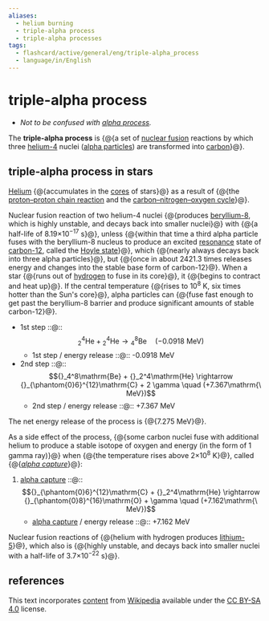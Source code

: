 ```yaml
---
aliases:
  - helium burning
  - triple-alpha process
  - triple-alpha processes
tags:
  - flashcard/active/general/eng/triple-alpha_process
  - language/in/English
---
```


# triple-alpha process

- _Not to be confused with [alpha process](alpha%20process.md)._

The __triple-alpha process__ is {@{a set of [nuclear fusion](nuclear%20fusion.md) reactions by which three [helium-4](helium-4.md) nuclei ([alpha particles](alpha%20particle.md)) are transformed into [carbon](carbon.md)}@}. <!--SR:!2025-04-27,201,310-->

## triple-alpha process in stars

[Helium](helium.md) {@{accumulates in the [cores](stellar%20core.md) of stars}@} as a result of {@{the [proton–proton chain reaction](proton–proton%20chain.md) and the [carbon–nitrogen–oxygen cycle](CNO%20cycle.md)}@}. <!--SR:!2025-09-08,313,330!2025-09-20,324,330-->

Nuclear fusion reaction of two helium-4 nuclei {@{produces [beryllium-8](beryllium-8.md), which is highly unstable, and decays back into smaller nuclei}@} with {@{a half-life of 8.19×10<sup>−17</sup> s}@}, unless {@{within that time a third alpha particle fuses with the beryllium-8 nucleus to produce an excited [resonance](resonance%20(particle%20physics).md) state of [carbon-12](carbon-12.md), called the [Hoyle state](carbon-12.md#hoyle%20state)}@}, which {@{nearly always decays back into three alpha particles}@}, but {@{once in about 2421.3 times releases energy and changes into the stable base form of carbon-12}@}. When a star {@{runs out of [hydrogen](hydrogen.md) to fuse in its core}@}, it {@{begins to contract and heat up}@}. If the central temperature {@{rises to 10<sup>8</sup> K, six times hotter than the Sun's core}@}, alpha particles can {@{fuse fast enough to get past the beryllium-8 barrier and produce significant amounts of stable carbon-12}@}. <!--SR:!2025-08-25,302,330!2025-07-01,172,210!2025-04-15,167,270!2025-04-02,182,310!2025-04-02,169,270!2025-06-06,224,290!2026-04-25,463,310!2025-04-07,174,310!2025-04-29,194,310-->

- 1st step ::@:: $${}_2^4\mathrm{He} + {}_2^4\mathrm{He} \rightarrow {}_4^8\mathrm{Be} \quad (-0.0918\mathrm{\ MeV})$$ <!--SR:!2025-01-24,120,290!2025-02-04,81,290-->
  - 1st step / energy release ::@:: -0.0918 MeV <!--SR:!2025-07-18,222,270!2025-02-04,127,290-->
- 2nd step ::@:: $${}_4^8\mathrm{Be} + {}_2^4\mathrm{He} \rightarrow {}_{\phantom{0}6}^{12}\mathrm{C} + 2 \gamma \quad (+7.367\mathrm{\ MeV})$$ <!--SR:!2025-02-08,38,150!2025-02-25,56,270-->
  - 2nd step / energy release ::@:: +7.367 MeV <!--SR:!2025-03-31,107,230!2025-03-01,124,250-->

The net energy release of the process is {@{7.275 MeV}@}. <!--SR:!2025-10-27,285,270-->

As a side effect of the process, {@{some carbon nuclei fuse with additional helium to produce a stable isotope of oxygen and energy (in the form of 1 gamma ray)}@} when {@{the temperature rises above 2×10<sup>8</sup> K}@}, called {@{[_alpha capture_](alpha%20process.md)}@}: <!--SR:!2025-10-30,299,290!2025-03-17,117,310!2025-03-31,179,310-->

1. [alpha capture](alpha%20process.md) ::@:: $${}_{\phantom{0}6}^{12}\mathrm{C} + {}_2^4\mathrm{He} \rightarrow {}_{\phantom{0}8}^{16}\mathrm{O} + \gamma \quad (+7.162\mathrm{\ MeV})$$ <!--SR:!2025-05-13,136,210!2025-04-22,95,230-->
    - [alpha capture](alpha%20process.md) / energy release ::@:: +7.162 MeV <!--SR:!2025-02-09,23,150!2025-07-28,232,270-->

Nuclear fusion reactions of {@{helium with hydrogen produces [lithium-5](isotopes%20of%20lithium.md#lithium-5)}@}, which also is {@{highly unstable, and decays back into smaller nuclei with a half-life of 3.7×10<sup>−22</sup> s}@}. <!--SR:!2025-01-22,117,290!2025-03-01,59,170-->

## references

This text incorporates [content](https://en.wikipedia.org/wiki/triple-alpha_process) from [Wikipedia](Wikipedia.md) available under the [CC BY-SA 4.0](https://creativecommons.org/licenses/by-sa/4.0/) license.
